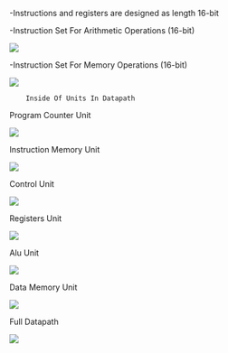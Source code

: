 
  
-Instructions and registers are designed as length 16-bit  

-Instruction Set For Arithmetic Operations (16-bit)  

![](https://eneskzlcn.github.io/Datapath/arithmeticInstructionSet.png)

-Instruction Set For Memory Operations (16-bit) 

![](https://eneskzlcn.github.io/Datapath/memoryInstructionSet.png)
  
		Inside Of Units In Datapath  
  

Program Counter Unit  

![](https://eneskzlcn.github.io/Datapath/programCounter.png)


Instruction Memory Unit  

![](https://eneskzlcn.github.io/Datapath/instructionMemory.png)


Control Unit  

![](https://eneskzlcn.github.io/Datapath/controlUnit.png)


Registers Unit  

![](https://eneskzlcn.github.io/Datapath/registers.png)


Alu Unit  

![](https://eneskzlcn.github.io/Datapath/alu.png)


Data Memory Unit  

![](https://eneskzlcn.github.io/Datapath/dataMemory.png)


Full Datapath  

![](https://eneskzlcn.github.io/Datapath/fullDatapath.png)
